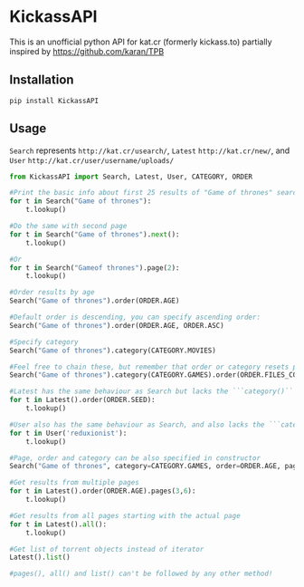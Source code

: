 KickassAPI
==========
This is an unofficial python API for kat.cr (formerly kickass.to) partially inspired by https://github.com/karan/TPB

Installation
-----------

```
pip install KickassAPI
```

Usage
-----

```Search``` represents ```http://kat.cr/usearch/```, ```Latest``` ```http://kat.cr/new/```, and ```User``` ```http://kat.cr/user/username/uploads/```

```python
from KickassAPI import Search, Latest, User, CATEGORY, ORDER

#Print the basic info about first 25 results of "Game of thrones" search
for t in Search("Game of thrones"):
    t.lookup()

#Do the same with second page
for t in Search("Game of thrones").next():
    t.lookup()

#Or
for t in Search("Gameof thrones").page(2):
    t.lookup()

#Order results by age
Search("Game of thrones").order(ORDER.AGE)

#Default order is descending, you can specify ascending order:
Search("Game of thrones").order(ORDER.AGE, ORDER.ASC)

#Specify category
Search("Game of thrones").category(CATEGORY.MOVIES)

#Feel free to chain these, but remember that order or category resets page to 1
Search("Game of thrones").category(CATEGORY.GAMES).order(ORDER.FILES_COUNT).next()

#Latest has the same behaviour as Search but lacks the ```category()``` method and has no query string
for t in Latest().order(ORDER.SEED):
    t.lookup()

#User also has the same behaviour as Search, and also lacks the ```category()``` method, but takes a username in place of a query string
for t in User('reduxionist'):
    t.lookup()

#Page, order and category can be also specified in constructor
Search("Game of thrones", category=CATEGORY.GAMES, order=ORDER.AGE, page=5)

#Get results from multiple pages
for t in Latest().order(ORDER.AGE).pages(3,6):
    t.lookup()

#Get results from all pages starting with the actual page
for t in Latest().all():
    t.lookup()

#Get list of torrent objects instead of iterator
Latest().list()

#pages(), all() and list() can't be followed by any other method!

```
